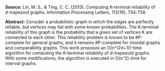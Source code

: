 **Source:** Lin, M. S., & Ting, C. C. (2013). Computing K-terminal reliability of d-trapezoid graphs. Information Processing Letters, 113(19), 734-738.

**Abstract:** Consider a probabilistic graph in which the edges are perfectly reliable, but vertices may fail with some known probabilities. The K-terminal reliability of this graph is the probability that a given set of vertices K are connected to each other. This reliability problem is known to be #P-complete for general graphs, and it remains #P-complete for chordal graphs and comparability graphs. This work proposes an O(n^(2d+1))-time algorithm for computing the K-terminal reliability of d-trapezoid graphs. With some modifications, the algorithm is executed in O(n^2)-time for interval graphs.
